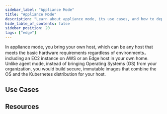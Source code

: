 ```yaml
---
sidebar_label: "Appliance Mode"
title: "Appliance Mode"
description: "Learn about appliance mode, its use cases, and how to deploy a cluster in appliance mode. "
hide_table_of_contents: false
sidebar_position: 20
tags: ["edge"]
---
```


In appliance mode, you bring your own host, which can be any host that meets the basic hardware requirements regardless
of environments， including an EC2 instance on AWS or an Edge host in your own home. Unlike agent mode, instead of
bringing Operating Systems (OS) from your organization, you would build secure, immutable images that combine the OS and
the Kubernetes distribution for your host.

## Use Cases

## Resources
